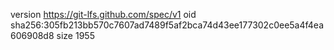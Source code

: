 version https://git-lfs.github.com/spec/v1
oid sha256:305fb213bb570c7607ad7489f5af2bca74d43ee177302c0ee5a4f4ea606908d8
size 1955

